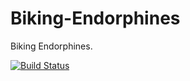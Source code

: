 # Biking-Endorphines
Biking Endorphines.

[![Build Status](https://travis-ci.org/anselmos/Biking-Endorphines.svg?branch=master)](https://travis-ci.org/anselmos/Biking-Endorphines)
